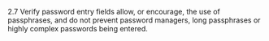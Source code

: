 2.7 Verify password entry fields allow, or encourage, the use of passphrases, and do not prevent password managers, long passphrases or highly complex passwords being entered.